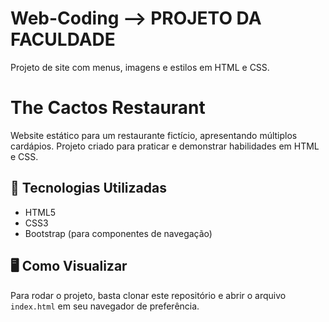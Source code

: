 # Web-Coding --> PROJETO DA FACULDADE

Projeto de site com menus, imagens e estilos em HTML e CSS.

# The Cactos Restaurant

Website estático para um restaurante fictício, apresentando múltiplos cardápios. Projeto criado para praticar e demonstrar habilidades em HTML e CSS.

## 🚀 Tecnologias Utilizadas

- HTML5
- CSS3
- Bootstrap (para componentes de navegação)

## 🖥️ Como Visualizar

Para rodar o projeto, basta clonar este repositório e abrir o arquivo `index.html` em seu navegador de preferência.
